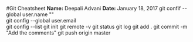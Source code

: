 #Git Cheatsheet
**Name:** Deepali Advani
**Date:** January 18, 2017
git confif --global user.name "" </br>
git config --global user.email </br>
git config --list
git init
git remote -v
git status
git log
git add .
git commit -m "Add the comments"
git push origin master